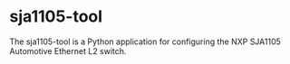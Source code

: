 # sja1105-tool
The sja1105-tool is a Python application for configuring the NXP SJA1105 Automotive Ethernet L2 switch.
